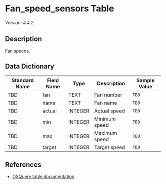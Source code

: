 # Fan_speed_sensors Table
###### Version: 4.4.2

## Description
Fan speeds.

## Data Dictionary
|Standard Name|Field Name|Type|Description|Sample Value|
|---|---|---|---|---|
|TBD|fan|TEXT|Fan number|`TBD`|
|TBD|name|TEXT|Fan name|`TBD`|
|TBD|actual|INTEGER|Actual speed|`TBD`|
|TBD|min|INTEGER|Minimum speed|`TBD`|
|TBD|max|INTEGER|Maximum speed|`TBD`|
|TBD|target|INTEGER|Target speed|`TBD`|

## References
* [OSQuery table documentation](https://osquery.io/schema/current#fan_speed_sensors)
